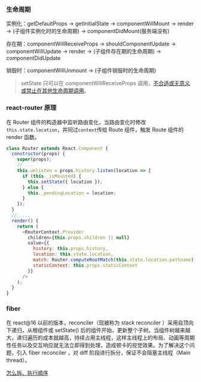 ### 生命周期

实例化：getDefaultProps -> getInitialState -> componentWillMount -> render -> (子组件实例化时的生命周期) -> componentDidMount(服务端没有)

存在期：componentWillReceiveProps -> shouldComponentUpdate -> componentWillUpdate -> render -> (子组件存在期的生命周期) -> componentDidUpdate

销毁时：componentWillUnmount -> (子组件销毁时的生命周期)

> setState 只可以在 componentWillReceiveProps 调用，[不合适或无意义或禁止在其他生命周期调用](http://varnull.cn/set-state-in-react-component-life-cycle/)。

### react-router 原理

在 Router 组件的构造器中监听路由变化，当路由变化时修改`this.state.location`，并同过`context`传给 Route 组件，触发 Route 组件的 render 函数。

```js
class Router extends React.Component {
  constructor(props) {
    super(props);
    // ...
    this.unlisten = props.history.listen(location => {
      if (this._isMounted) {
        this.setState({ location });
      } else {
        this._pendingLocation = location;
      }
    });
  }
  // ....
  render() {
    return (
      <RouterContext.Provider
        children={this.props.children || null}
        value={{
          history: this.props.history,
          location: this.state.location,
          match: Router.computeRootMatch(this.state.location.pathname),
          staticContext: this.props.staticContext
        }}
      />
    );
  }
}
```

### fiber
在 react@16 以前的版本，reconciler（现被称为 stack reconciler ）采用自顶向下递归，从根组件或 setState() 后的组件开始，更新整个子树。当组件树越来越大，递归遍历的成本就越高，持续占用主线程，这样主线程上的布局、动画等周期性任务以及交互响应就无法立即得到处理，造成顿卡的视觉效果。为了解决这个问题，引入 fiber reconciler ，对 diff 阶段进行拆分，保证不会阻塞主线程（Main thread）。

[怎么拆、执行顺序](https://juejin.im/post/5be969656fb9a049ad76931f)
